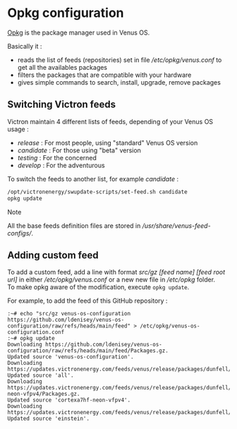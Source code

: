 # Opkg configuration

[Opkg](https://git.yoctoproject.org/opkg/) is the package manager used in Venus OS.

Basically it :
- reads the list of feeds (repositories) set in file */etc/opkg/venus.conf* to get all the availables packages
- filters the packages that are compatible with your hardware
- gives simple commands to search, install, upgrade, remove packages

## Switching Victron feeds

Victron maintain 4 different lists of feeds, depending of your Venus OS usage :
- *release* : For most people, using "standard" Venus OS version
- *candidate* : For those using "beta" version
- *testing* : For the concerned
- *develop* : For the adventurous

To switch the feeds to another list, for example *candidate* :
``` bash
/opt/victronenergy/swupdate-scripts/set-feed.sh candidate
opkg update
```

> [!NOTE]  
> All the base feeds definition files are stored in */usr/share/venus-feed-configs/*.

## Adding custom feed

To add a custom feed, add a line with format *src/gz [feed name] [feed root url]* in either */etc/opkg/venus.conf* or a new new file in */etc/opkg* folder.  
To make opkg aware of the modification, execute `opkg update`.

For example, to add the feed of this GitHub repository :  

``` console
:~# echo "src/gz venus-os-configuration https://github.com/ldenisey/venus-os-configuration/raw/refs/heads/main/feed" > /etc/opkg/venus-os-configuration.conf
:~# opkg update
Downloading https://github.com/ldenisey/venus-os-configuration/raw/refs/heads/main/feed/Packages.gz.
Updated source 'venus-os-configuration'.
Downloading https://updates.victronenergy.com/feeds/venus/release/packages/dunfell/all/Packages.gz.
Updated source 'all'.
Downloading https://updates.victronenergy.com/feeds/venus/release/packages/dunfell/cortexa7hf-neon-vfpv4/Packages.gz.
Updated source 'cortexa7hf-neon-vfpv4'.
Downloading https://updates.victronenergy.com/feeds/venus/release/packages/dunfell/einstein/Packages.gz.
Updated source 'einstein'.
```